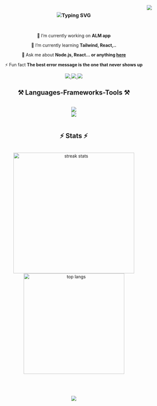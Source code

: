 <img align="right" src="https://visitor-badge.laobi.icu/badge?page_id=salesp07.salesp07" />

<h3 align="center">
  <img src="https://readme-typing-svg.herokuapp.com?font=Fira+Code&weight=600&center=true&duration=3200&pause=1000&width=435&lines=Hi+There+!%F0%9F%91%8B;I'm+Tran+Thanh+Son!" alt="Typing SVG">
</h3>

<br/>

<div align="center">
 
 🔭 I’m currently working on **ALM app**
 
 🌱 I’m currently learning **Tailwind, React,..**

 💬 Ask me about **Node.js, React... or anything [here](https://github.com/trsonfu/issues)**

 ⚡ Fun fact **The best error message is the one that never shows up**
 
 </div>
 
<div align="center"> 
  <a href="mailto:trsonfu@gmail.com">
    <img src="https://img.shields.io/badge/Gmail-333333?style=for-the-badge&logo=gmail&logoColor=red" />
  </a>
  <a href="#" target="_blank">
    <img src="https://img.shields.io/badge/LinkedIn-0077B5?style=for-the-badge&logo=linkedin&logoColor=white" target="_blank" />
  </a>
  <a href="#" target="_blank">
     <img src="https://img.shields.io/badge/Portfolio-FF5722?style=for-the-badge&logo=todoist&logoColor=white" target="_blank" /> <!-- sqlite, safari, google-chrome are other good icon options -->
  </a>
</div>
 
<h2 align="center">⚒️ Languages-Frameworks-Tools ⚒️</h2>

<br/>
<div align="center">
    <img src="https://skillicons.dev/icons?i=nodejs,github,javascript" /><br>
    <img src="https://skillicons.dev/icons?i=react,bootstrap,mysql,html,css,sass,figma,git" />
</div>

<br/>

<h2 align="center">⚡ Stats ⚡</h2>
<br>
<div align=center>
  <img width=390 src="https://streak-stats.demolab.com?user=trsonfu&theme=material-palenight&border_radius=10" alt="streak stats"/>
  <br/>
  <img width=325 align="center" src="https://github-readme-stats-salesp07.vercel.app/api/top-langs/?username=trsonfu&hide=HTML&langs_count=8&layout=compact&theme=react&border_radius=10&size_weight=0.5&count_weight=0.5&exclude_repo=github-readme-stats" alt="top langs" />
</div>

<br/><br/>

<h3 align="center">
    <img src="https://readme-typing-svg.herokuapp.com/?font=Righteous&size=25&center=true&vCenter=true&width=500&height=70&duration=4000&lines=Thanks+for+visiting!+✌️;+Shoot+me+a+message+on+Linkedin!;I'm+always+down+to+collab+:)">
</h3>

<br/>
